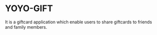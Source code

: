 # YOYO-GIFT
It is a giftcard application which enable users to share giftcards to friends and family members.
